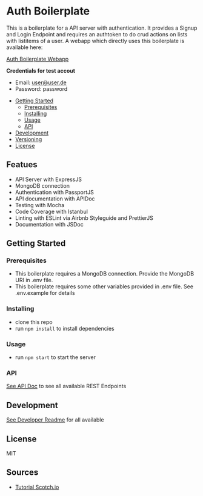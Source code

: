 # Auth Boilerplate

This is a boilerplate for a API server with authentication.
It provides a Signup and Login Endpoint and requires an authtoken
to do crud actions on lists with listitems of a user.
A webapp which directly uses this boilerplate is available here:

[Auth Boilerplate Webapp](https://authfront.lassetodt.de)

**Credentials for test accout**
- Email: user@user.de
- Password: password

<!-- toc -->

- [Getting Started](#getting-started)
  * [Prerequisites](#prerequisites)
  * [Installing](#installing)
  * [Usage](#usage)
  * [API](#api)
- [Development](#development)
- [Versioning](#versioning)
- [License](#license)

<!-- tocstop -->

## Featues

- API Server with ExpressJS
- MongoDB connection
- Authentication with PassportJS
- API documentation with APIDoc
- Testing with Mocha
- Code Coverage with Istanbul
- Linting with ESLint via Airbnb Styleguide and PrettierJS
- Documentation with JSDoc

## Getting Started

### Prerequisites

- This boilerplate requires a MongoDB connection. Provide the MongoDB URI in .env file.
- This boilerplate requires some other variables provided in .env file. See .env.example for details

### Installing

- clone this repo
- run `npm install` to install dependencies

### Usage

- run `npm start` to start the server

### API

[See API Doc](docs/API.md) to see all available REST Endpoints

## Development

[See Developer Readme](docs/DEV_README.md) for all available

## License

MIT

## Sources
- [Tutorial Scotch.io](https://scotch.io/tutorials/easy-node-authentication-setup-and-local)
